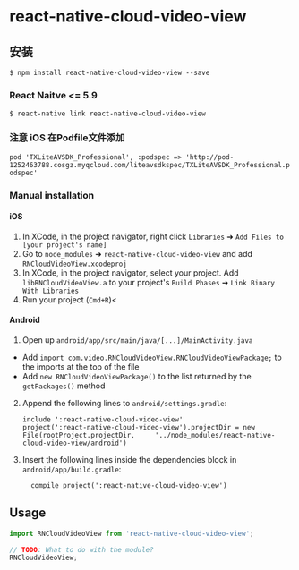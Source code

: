 
# react-native-cloud-video-view

## 安装

`$ npm install react-native-cloud-video-view --save`

### React Naitve <= 5.9
`$ react-native link react-native-cloud-video-view`

### 注意 iOS 在Podfile文件添加
`pod 'TXLiteAVSDK_Professional', :podspec => 'http://pod-1252463788.cosgz.myqcloud.com/liteavsdkspec/TXLiteAVSDK_Professional.podspec'`

### Manual installation


#### iOS

1. In XCode, in the project navigator, right click `Libraries` ➜ `Add Files to [your project's name]`
2. Go to `node_modules` ➜ `react-native-cloud-video-view` and add `RNCloudVideoView.xcodeproj`
3. In XCode, in the project navigator, select your project. Add `libRNCloudVideoView.a` to your project's `Build Phases` ➜ `Link Binary With Libraries`
4. Run your project (`Cmd+R`)<

#### Android

1. Open up `android/app/src/main/java/[...]/MainActivity.java`
  - Add `import com.video.RNCloudVideoView.RNCloudVideoViewPackage;` to the imports at the top of the file
  - Add `new RNCloudVideoViewPackage()` to the list returned by the `getPackages()` method
2. Append the following lines to `android/settings.gradle`:
  	```
  	include ':react-native-cloud-video-view'
  	project(':react-native-cloud-video-view').projectDir = new File(rootProject.projectDir, 	'../node_modules/react-native-cloud-video-view/android')
  	```
3. Insert the following lines inside the dependencies block in `android/app/build.gradle`:
  	```
      compile project(':react-native-cloud-video-view')
  	```


## Usage
```javascript
import RNCloudVideoView from 'react-native-cloud-video-view';

// TODO: What to do with the module?
RNCloudVideoView;
```
  
